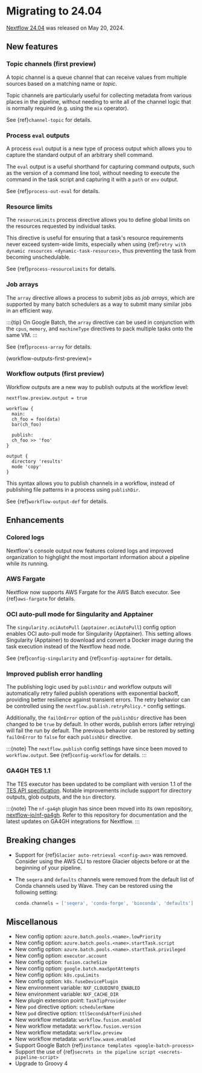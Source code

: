 
# Migrating to 24.04

[Nextflow 24.04](https://github.com/nextflow-io/nextflow/releases/tag/v24.04.0) was released on May 20, 2024.

## New features

<h3>Topic channels (first preview)</h3>

A topic channel is a queue channel that can receive values from multiple sources based on a matching name or *topic*.

Topic channels are particularly useful for collecting metadata from various places in the pipeline, without needing to write all of the channel logic that is normally required (e.g. using the `mix` operator).

See {ref}`channel-topic` for details.

<h3>Process <code>eval</code> outputs</h3>

A process `eval` output is a new type of process output which allows you to capture the standard output of an arbitrary shell command.

The `eval` output is a useful shorthand for capturing command outputs, such as the version of a command line tool, without needing to execute the command in the task script and capturing it with a `path` or `env` output.

See {ref}`process-out-eval` for details.

<h3>Resource limits</h3>

The `resourceLimits` process directive allows you to define global limits on the resources requested by individual tasks.

This directive is useful for ensuring that a task's resource requirements never exceed system-wide limits, especially when using {ref}`retry with dynamic resources <dynamic-task-resources>`, thus preventing the task from becoming unschedulable.

See {ref}`process-resourcelimits` for details.

<h3>Job arrays</h3>

The `array` directive allows a process to submit jobs as *job arrays*, which are supported by many batch schedulers as a way to submit many similar jobs in an efficient way.

:::{tip}
On Google Batch, the `array` directive can be used in conjunction with the `cpus`, `memory`, and `machineType` directives to pack multiple tasks onto the same VM.
:::

See {ref}`process-array` for details.

(workflow-outputs-first-preview)=

<h3>Workflow outputs (first preview)</h3>

Workflow outputs are a new way to publish outputs at the workflow level:

```nextflow
nextflow.preview.output = true

workflow {
  main:
  ch_foo = foo(data)
  bar(ch_foo)

  publish:
  ch_foo >> 'foo'
}

output {
  directory 'results'
  mode 'copy'
}
```

This syntax allows you to publish channels in a workflow, instead of publishing file patterns in a process using `publishDir`.

See {ref}`workflow-output-def` for details.

## Enhancements

<h3>Colored logs</h3>

Nextflow's console output now features colored logs and improved organization to highglight the most important information about a pipeline while its running.

<h3>AWS Fargate</h3>

Nextflow now supports AWS Fargate for the AWS Batch executor. See {ref}`aws-fargate` for details.

<h3>OCI auto-pull mode for Singularity and Apptainer</h3>

The `singularity.ociAutoPull` (`apptainer.ociAutoPull`) config option enables OCI auto-pull mode for Singularity (Apptainer). This setting allows Singularity (Apptainer) to download and convert a Docker image during the task execution instead of the Nextflow head node.

See {ref}`config-singularity` and {ref}`config-apptainer` for details.

<h3>Improved publish error handling</h3>

The publishing logic used by `publishDir` and workflow outputs will automatically retry failed publish operations with exponential backoff, providing better resilience against transient errors. The retry behavior can be controlled using the `nextflow.publish.retryPolicy.*` config settings.

Additionally, the `failOnError` option of the `publishDir` directive has been changed to be `true` by default. In other words, publish errors (after retrying) will fail the run by default. The previous behavior can be restored by setting `failOnError` to `false` for each `publishDir` directive.

:::{note}
The `nextflow.publish` config settings have since been moved to `workflow.output`. See {ref}`config-workflow` for details.
:::

<h3>GA4GH TES 1.1</h3>

The TES executor has been updated to be compliant with version 1.1 of the [TES API specification](https://ga4gh.github.io/task-execution-schemas/docs/). Notable improvements include support for directory outputs, glob outputs, and the `bin` directory.

:::{note}
The `nf-ga4gh` plugin has since been moved into its own repository, [nextflow-io/nf-ga4gh](https://github.com/nextflow-io/nf-ga4gh). Refer to this repository for documentation and the latest updates on GA4GH integrations for Nextflow.
:::

## Breaking changes

- Support for {ref}`Glacier auto-retrieval <config-aws>` was removed. Consider using the AWS CLI to restore Glacier objects before or at the beginning of your pipeline.

- The `seqera` and `defaults` channels were removed from the default list of Conda channels used by Wave. They can be restored using the following setting:
  ```groovy
  conda.channels = ['seqera', 'conda-forge', 'bioconda', 'defaults']
  ```

## Miscellanous

- New config option: `azure.batch.pools.<name>.lowPriority`
- New config option: `azure.batch.pools.<name>.startTask.script`
- New config option: `azure.batch.pools.<name>.startTask.privileged`
- New config option: `executor.account`
- New config option: `fusion.cacheSize`
- New config option: `google.batch.maxSpotAttempts`
- New config option: `k8s.cpuLimits`
- New config option: `k8s.fuseDevicePlugin`
- New environment variable: `NXF_CLOUDINFO_ENABLED`
- New environment variable: `NXF_CACHE_DIR`
- New plugin extension point: `TaskTipProvider`
- New `pod` directive option: `schedulerName` 
- New `pod` directive option: `ttlSecondsAfterFinished` 
- New workflow metadata: `workflow.fusion.enabled`
- New workflow metadata: `workflow.fusion.version`
- New workflow metadata: `workflow.preview`
- New workflow metadata: `workflow.wave.enabled`
- Support Google Batch {ref}`instance templates <google-batch-process>`
- Support the use of {ref}`secrets in the pipeline script <secrets-pipeline-script>`
- Upgrade to Groovy 4
